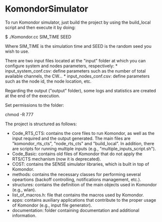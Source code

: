 # KomondorSimulator

To run Komondor simulator, just build the project by using the build_local script and then execute it by doing:

$ ./Komondor.cc SIM_TIME SEED

Where SIM_TIME is the simulation time and SEED is the random seed you wish to use.

There are two input files located at the "input" folder at which you can configure system and nodes parameters, respectively:
	* input_system_conf.csv: define parameters such as the number of total available channels, the CW...
	* input_nodes_conf.csv: define parameters such as the node id, the node location, etc.
	
Regarding the output ("output" folder), some logs and statistics are created at the end of the execution.

Set permissions to the folder: 

chmod -R 777 <dirname>

The project is structured as follows:
* Code_RTS_CTS: contains the core files to run Komondor, as well as the input required and the output generated. The main files are "komondor_rts_cts", "node_rts_cts" and "build_local". In addition, there are scripts for running multiple inputs (e.g., "multiple_inputs_script.sh").
* Code_Basic: contains old files of Komondor that do not apply the RTS/CTS mechanism (now it is deprecated).
* COST: contains the SENSE simulator libraries, which is built in top of Komondor.
* methods: contains the necessary classes for performing several opeartions (backoff controlling, notifications management, etc.).
* structures: contains the definition of the main objects used in Komondor (e.g., wlan).
* list_of_macros.h: file that contains the macros used by Komondor.
* apps: contains auxiliary applications that contribute to the proper usage of Komondor (e.g., input file generator).
* documentation: folder containing documentation and additional information.